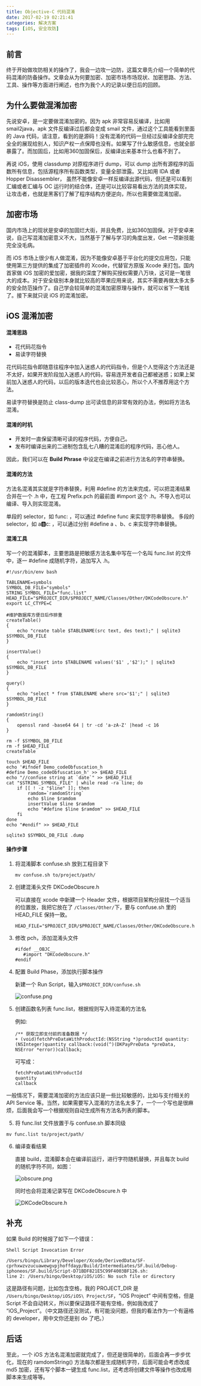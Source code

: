 ```yaml
---
title: Objective-C 代码混淆
date: 2017-02-19 02:21:41
categories: 解决方案
tags: [iOS, 安全攻防]
---
```


## 前言

终于开始做攻防相关的操作了，我会一边攻一边防，这篇文章先介绍一个简单的代码混淆的防备操作。文章会从为何要加密、加密市场市场现状、加密思路、方法、工具、操作等方面进行阐述，也作为我个人的记录以便日后的回顾。

<!-- more -->

## 为什么要做混淆加密

先说安卓，是一定要做混淆加密的。因为 apk 非常容易反编译，比如用 smail2java，apk 文件反编译过后都会变成 smail 文件，通过这个工具能看到里面的 Java 代码，请注意，看到的是源码！没有混淆的代码一旦经过反编译全部完完全全的展现给别人，知识产权一点保障也没有。如果写了什么敏感信息，也就全部暴露了。而加固后，比如用360加固保后，反编译出来基本什么也看不到了。

再说 iOS，使用 classdump 对原程序进行 dump，可以 dump 出所有源程序的函数所有信息，包括源程序所有函数类型，变量全部泄露。又比如用 IDA 或者 Hopper Disassembler， 虽然不能像安卓一样反编译出源代码，但还是可以看到汇编或者汇编与 OC 运行时的结合体，还是可以比较容易看出方法的具体实现，让攻击者，也就是黑客们了解了程序结构方便逆向，所以也需要做混淆加密。

## 加密市场

国内市场上的现状是安卓的加固烂大街，并且免费，比如360加固保。对于安卓来说，自己写混淆加密意义不大，当然基于了解与学习的角度出发，Get 一项新技能完全没毛病。

而 iOS 市场上很少有人做混淆，因为不能像安卓基于平台化的提交应用包，只能使用第三方提供的集成了加密插件的 Xcode，代替官方原版 Xcode 来打包。国内首家做 iOS 加密的爱加密，据我的深度了解购买授权需要八万块，这可是一笔很大的成本。对于安全级别本身就比较高的苹果应用来说，其实不需要再做太多太多的安全防范操作了。自己学会较简单的混淆加密原理与操作，就可以省下一笔钱了。接下来就只说 iOS 的混淆加密。

## iOS 混淆加密

#### 混淆思路

- 花代码花指令
- 易读字符替换

花代码花指令即随意往程序中加入迷惑人的代码指令，但是个人觉得这个方法还是不太好，如果开发阶段加入迷惑人的代码，容易连开发者自己都被迷惑；如果上架前加入迷惑人的代码，以后的版本迭代也会比较恶心，所以个人不推荐用这个方法。


易读字符替换是防止 class-dump 出可读信息的非常有效的办法，例如将方法名混淆。

#### 混淆的时机

- 开发时一直保留清晰可读的程序代码，方便自己。
- 发布时编译出来的二进制包含乱七八糟的混淆后的程序代码，恶心他人。

因此，我们可以在 **Build Phrase** 中设定在编译之前进行方法名的字符串替换。

#### 混淆的方法

方法名混淆其实就是字符串替换，利用 #define 的方法来完成，可以把混淆结果合并在一个 .h 中，在工程 Prefix.pch 的最前面 #import 这个 .h。不导入也可以编译、导入则实现混淆。

单段的 selector，如 func: ，可以通过 #define func 来实现字符串替换。
多段的 selector，如 a:b:c: ，可以通过分别 #define a 、b、c 来实现字符串替换。

#### 混淆工具

写一个的混淆脚本，主要思路是把敏感方法名集中写在一个名叫 func.list 的文件中，逐一 #define 成随机字符，追加写入 .h。

```
#!/usr/bin/env bash

TABLENAME=symbols
SYMBOL_DB_FILE="symbols"
STRING_SYMBOL_FILE="func.list"
HEAD_FILE="$PROJECT_DIR/$PROJECT_NAME/Classes/Other/DKCodeObscure.h"
export LC_CTYPE=C

#维护数据库方便日后作排重
createTable()
{
    echo "create table $TABLENAME(src text, des text);" | sqlite3 $SYMBOL_DB_FILE
}

insertValue()
{
    echo "insert into $TABLENAME values('$1' ,'$2');" | sqlite3 $SYMBOL_DB_FILE
}

query()
{
    echo "select * from $TABLENAME where src='$1';" | sqlite3 $SYMBOL_DB_FILE
}

ramdomString()
{
    openssl rand -base64 64 | tr -cd 'a-zA-Z' |head -c 16
}

rm -f $SYMBOL_DB_FILE
rm -f $HEAD_FILE
createTable

touch $HEAD_FILE
echo '#ifndef Demo_codeObfuscation_h
#define Demo_codeObfuscation_h' >> $HEAD_FILE
echo "//confuse string at `date`" >> $HEAD_FILE
cat "$STRING_SYMBOL_FILE" | while read -ra line; do
    if [[ ! -z "$line" ]]; then
        ramdom=`ramdomString`
        echo $line $ramdom
        insertValue $line $ramdom
        echo "#define $line $ramdom" >> $HEAD_FILE
    fi
done
echo "#endif" >> $HEAD_FILE

sqlite3 $SYMBOL_DB_FILE .dump

```

#### 操作步骤

1. 将混淆脚本 confuse.sh 放到工程目录下

    ```
    mv confuse.sh to/project/path/
    ```

2. 创建混淆头文件 DKCodeObscure.h

    可以直接在 xcode 中新建一个 Header 文件，根据项目架构分层找一个适当的位置放，我把它放在了 `/Classes/Other/`下，要与 confuse.sh 里的 HEAD_FILE 保持一致。
    
    ```
    HEAD_FILE="$PROJECT_DIR/$PROJECT_NAME/Classes/Other/DKCodeObscure.h"
    ```

2. 修改 pch，添加混淆头文件

    ```
    #ifdef __OBJC__
       #import "DKCodeObscure.h"
    #endif
    ```

3. 配置 Build Phase，添加执行脚本操作

    新建一个 Run Script，输入`$PROJECT_DIR/confuse.sh`
    
    ![confuse.png](https://cdn.bingo.ren/protect/confuse.png)

4. 创建函数名列表 func.list，根据规则写入待混淆的方法名

    例如:
    ```
    /** 获取立即支付前的准备数据 */
    + (void)fetchPreDataWithProductId:(NSString *)productId quantity:(NSInteger)quantity callback:(void(^)(DKPayPreData *preData, NSError *error))callback;
    ```

    可写成：
    ```
    fetchPreDataWithProductId
    quantity
    callback

    ```
    
  一般情况下，需要混淆加密的方法应该只是一些比较敏感的，比如与支付相关的 API Service 等。当然，如果需要写入混淆的方法名太多了，一个一个写也是很麻烦，后面我会写一个根据规则自动生成所有方法名列表的脚本。

5. 将 func.list 文件放置于与 confuse.sh 脚本同级
```
mv func.list to/project/path/
```

6. 编译查看结果

    直接 build，混淆脚本会在编译前运行，进行字符随机替换，并且每次 build 的随机字符不同，如图：
    
    ![obscure.png](https://cdn.bingo.ren/protect/obscure.png)
    
    同时也会将混淆记录写在 DKCodeObscure.h 中
    
    ![DKCodeObscure.h](https://cdn.bingo.ren/protect/codeObscure.png)
    
## 补充

如果 Build 的时候报了如下一个错误：

```
Shell Script Invocation Error

/Users/bingo/Library/Developer/Xcode/DerivedData/SF-cprhxwzvzucuawewgvpjhoffdayp/Build/Intermediates/SF.build/Debug-iphoneos/SF.build/Script-D71BDF821E5C99F4003BF126.sh: 
line 2: /Users/bingo/Desktop/iOS/iOS: No such file or directory
```

这是路径有问题，比如包含空格，我的 PROJECT_DIR 是 `/Users/bingo/Desktop/iOS/iOS\ Project/SF`，“iOS Project” 中间有空格，但是 Script 不会自动转义，所以要保证路径不能有空格，例如我改成了 “iOS_Project”。（中文路径还没测试，有可能没问题，但我的看法作为一个有逼格的 developer，用中文你还是别 do 了吧。）

## 后话

至此，一个 iOS 方法名混淆加密就完成了，但还是很简单的，后面会再一步步优化，现在的 ramdomString() 方法每次都是生成随机字符，后面可能会考虑改成 md5 加密，还有写个脚本一键生成 func.list，还考虑将创建文件等操作也改成用脚本来生成等等。